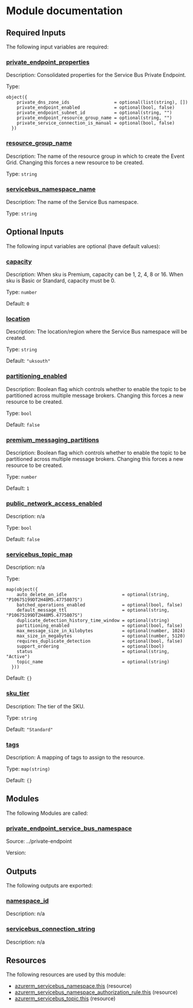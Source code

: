 # Module documentation

## Required Inputs

The following input variables are required:

### <a name="input_private_endpoint_properties"></a> [private\_endpoint\_properties](#input\_private\_endpoint\_properties)

Description: Consolidated properties for the Service Bus Private Endpoint.

Type:

```hcl
object({
    private_dns_zone_ids                 = optional(list(string), [])
    private_endpoint_enabled             = optional(bool, false)
    private_endpoint_subnet_id           = optional(string, "")
    private_endpoint_resource_group_name = optional(string, "")
    private_service_connection_is_manual = optional(bool, false)
  })
```

### <a name="input_resource_group_name"></a> [resource\_group\_name](#input\_resource\_group\_name)

Description: The name of the resource group in which to create the Event Grid. Changing this forces a new resource to be created.

Type: `string`

### <a name="input_servicebus_namespace_name"></a> [servicebus\_namespace\_name](#input\_servicebus\_namespace\_name)

Description: The name of the Service Bus namespace.

Type: `string`

## Optional Inputs

The following input variables are optional (have default values):

### <a name="input_capacity"></a> [capacity](#input\_capacity)

Description: When sku is Premium, capacity can be 1, 2, 4, 8 or 16. When sku is Basic or Standard, capacity must be 0.

Type: `number`

Default: `0`

### <a name="input_location"></a> [location](#input\_location)

Description: The location/region where the Service Bus namespace will be created.

Type: `string`

Default: `"uksouth"`

### <a name="input_partitioning_enabled"></a> [partitioning\_enabled](#input\_partitioning\_enabled)

Description: Boolean flag which controls whether to enable the topic to be partitioned across multiple message brokers. Changing this forces a new resource to be created.

Type: `bool`

Default: `false`

### <a name="input_premium_messaging_partitions"></a> [premium\_messaging\_partitions](#input\_premium\_messaging\_partitions)

Description: Boolean flag which controls whether to enable the topic to be partitioned across multiple message brokers. Changing this forces a new resource to be created.

Type: `number`

Default: `1`

### <a name="input_public_network_access_enabled"></a> [public\_network\_access\_enabled](#input\_public\_network\_access\_enabled)

Description: n/a

Type: `bool`

Default: `false`

### <a name="input_servicebus_topic_map"></a> [servicebus\_topic\_map](#input\_servicebus\_topic\_map)

Description: n/a

Type:

```hcl
map(object({
    auto_delete_on_idle                     = optional(string, "P10675199DT2H48M5.4775807S")
    batched_operations_enabled              = optional(bool, false)
    default_message_ttl                     = optional(string, "P10675199DT2H48M5.4775807S")
    duplicate_detection_history_time_window = optional(string)
    partitioning_enabled                    = optional(bool, false)
    max_message_size_in_kilobytes           = optional(number, 1024)
    max_size_in_megabytes                   = optional(number, 5120)
    requires_duplicate_detection            = optional(bool, false)
    support_ordering                        = optional(bool)
    status                                  = optional(string, "Active")
    topic_name                              = optional(string)
  }))
```

Default: `{}`

### <a name="input_sku_tier"></a> [sku\_tier](#input\_sku\_tier)

Description: The tier of the SKU.

Type: `string`

Default: `"Standard"`

### <a name="input_tags"></a> [tags](#input\_tags)

Description: A mapping of tags to assign to the resource.

Type: `map(string)`

Default: `{}`
## Modules

The following Modules are called:

### <a name="module_private_endpoint_service_bus_namespace"></a> [private\_endpoint\_service\_bus\_namespace](#module\_private\_endpoint\_service\_bus\_namespace)

Source: ../private-endpoint

Version:
## Outputs

The following outputs are exported:

### <a name="output_namespace_id"></a> [namespace\_id](#output\_namespace\_id)

Description: n/a

### <a name="output_servicebus_connection_string"></a> [servicebus\_connection\_string](#output\_servicebus\_connection\_string)

Description: n/a
## Resources

The following resources are used by this module:

- [azurerm_servicebus_namespace.this](https://registry.terraform.io/providers/hashicorp/azurerm/latest/docs/resources/servicebus_namespace) (resource)
- [azurerm_servicebus_namespace_authorization_rule.this](https://registry.terraform.io/providers/hashicorp/azurerm/latest/docs/resources/servicebus_namespace_authorization_rule) (resource)
- [azurerm_servicebus_topic.this](https://registry.terraform.io/providers/hashicorp/azurerm/latest/docs/resources/servicebus_topic) (resource)
